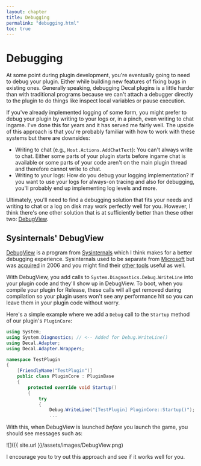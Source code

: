```yaml
---
layout: chapter
title: Debugging
permalink: "debugging.html"
toc: true
---
```


# Debugging

At some point during plugin development, you're eventually going to need to debug your plugin.
Either while building new features of fixing bugs in existing ones.
Generally speaking, debugging Decal plugins is a little harder than with traditional programs because we can't attach a debugger directly to the plugin to do things like inspect local variables or pause execution.

If you've already implemented logging of some form, you might prefer to debug your plugin by writing to your logs or, in a pinch, even writing to chat ingame.
I've done this for years and it has served me fairly well.
The upside of this approach is that you're probably familiar with how to work with these systems but there are downsides:

- Writing to chat (e.g., `Host.Actions.AddChatText`): You can't always write to chat. Either some parts of your plugin starts before ingame chat is available or some parts of your code aren't on the main plugin thread and therefore cannot write to chat.
- Writing to your logs: How do you debug your logging implementation? If you want to use your logs for always-on tracing and also for debugging, you'll probably end up implementing log levels and more.

Ultimately, you'll need to find a debugging solution that fits your needs and writing to chat or a log on disk may work perfectly well for you.
However, I think there's one other solution that is at sufficiently better than these other two: [DebugView](https://docs.microsoft.com/en-us/sysinternals/downloads/debugview).

## Sysinternals' DebugView

[DebugView](https://docs.microsoft.com/en-us/sysinternals/downloads/debugview) is a program from [Sysinternals](https://en.wikipedia.org/wiki/Sysinternals) which I think makes for a better debugging experience. Sysinternals used to be separate from [Microsoft](https://www.microsoft.com) but was [acquired](https://web.archive.org/web/20070314051129/http://www.winternals.com/Company/PressRelease92.aspx) in 2006 and you might find their [other tools](https://docs.microsoft.com/en-us/sysinternals/downloads/sysinternals-suite) useful as well.

With DebugView, you add calls to `System.Diagnostics.Debug.WriteLine` into your plugin code and they'll show up in DebugView. To boot, when you compile your plugin for Release, these calls will all get removed during compilation so your plugin users won't see any performance hit so you can leave them in your plugin code without worry.

Here's a simple example where we add a `Debug` call to the `Startup` method of our plugin's `PluginCore`:

```csharp
using System;
using System.Diagnostics; // <-- Added for Debug.WriteLine()
using Decal.Adapter;
using Decal.Adapter.Wrappers;

namespace TestPlugin
{
    [FriendlyName("TestPlugin")]
    public class PluginCore : PluginBase
    {
        protected override void Startup()
        {
            try
            {
                Debug.WriteLine("[TestPlugin] PluginCore::Startup()");
                ...
```

With this, when DebugView is launched _before_ you launch the game, you should see messages such as:

![]({{ site.url }}/assets/images/DebugView.png)

I encourage you to try out this approach and see if it works well for you.
